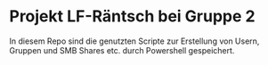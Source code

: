 # Projekt LF-Räntsch bei Gruppe 2


In diesem Repo sind die genutzten Scripte zur Erstellung von Usern, Gruppen und SMB Shares etc. durch Powershell gespeichert.